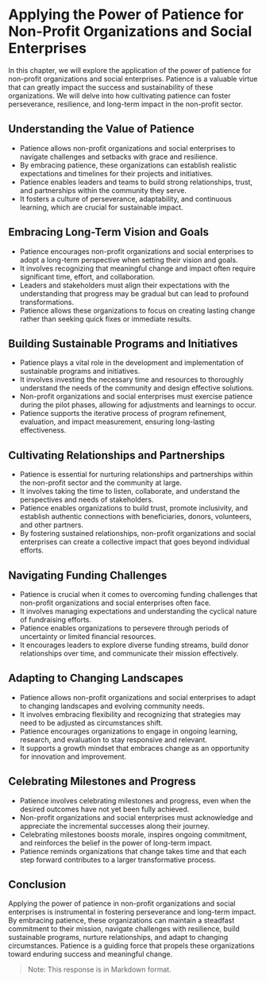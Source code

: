 Applying the Power of Patience for Non-Profit Organizations and Social Enterprises
===========================================================================================

In this chapter, we will explore the application of the power of patience for non-profit organizations and social enterprises. Patience is a valuable virtue that can greatly impact the success and sustainability of these organizations. We will delve into how cultivating patience can foster perseverance, resilience, and long-term impact in the non-profit sector.

**Understanding the Value of Patience**
---------------------------------------

* Patience allows non-profit organizations and social enterprises to navigate challenges and setbacks with grace and resilience.
* By embracing patience, these organizations can establish realistic expectations and timelines for their projects and initiatives.
* Patience enables leaders and teams to build strong relationships, trust, and partnerships within the community they serve.
* It fosters a culture of perseverance, adaptability, and continuous learning, which are crucial for sustainable impact.

**Embracing Long-Term Vision and Goals**
----------------------------------------

* Patience encourages non-profit organizations and social enterprises to adopt a long-term perspective when setting their vision and goals.
* It involves recognizing that meaningful change and impact often require significant time, effort, and collaboration.
* Leaders and stakeholders must align their expectations with the understanding that progress may be gradual but can lead to profound transformations.
* Patience allows these organizations to focus on creating lasting change rather than seeking quick fixes or immediate results.

**Building Sustainable Programs and Initiatives**
-------------------------------------------------

* Patience plays a vital role in the development and implementation of sustainable programs and initiatives.
* It involves investing the necessary time and resources to thoroughly understand the needs of the community and design effective solutions.
* Non-profit organizations and social enterprises must exercise patience during the pilot phases, allowing for adjustments and learnings to occur.
* Patience supports the iterative process of program refinement, evaluation, and impact measurement, ensuring long-lasting effectiveness.

**Cultivating Relationships and Partnerships**
----------------------------------------------

* Patience is essential for nurturing relationships and partnerships within the non-profit sector and the community at large.
* It involves taking the time to listen, collaborate, and understand the perspectives and needs of stakeholders.
* Patience enables organizations to build trust, promote inclusivity, and establish authentic connections with beneficiaries, donors, volunteers, and other partners.
* By fostering sustained relationships, non-profit organizations and social enterprises can create a collective impact that goes beyond individual efforts.

**Navigating Funding Challenges**
---------------------------------

* Patience is crucial when it comes to overcoming funding challenges that non-profit organizations and social enterprises often face.
* It involves managing expectations and understanding the cyclical nature of fundraising efforts.
* Patience enables organizations to persevere through periods of uncertainty or limited financial resources.
* It encourages leaders to explore diverse funding streams, build donor relationships over time, and communicate their mission effectively.

**Adapting to Changing Landscapes**
-----------------------------------

* Patience allows non-profit organizations and social enterprises to adapt to changing landscapes and evolving community needs.
* It involves embracing flexibility and recognizing that strategies may need to be adjusted as circumstances shift.
* Patience encourages organizations to engage in ongoing learning, research, and evaluation to stay responsive and relevant.
* It supports a growth mindset that embraces change as an opportunity for innovation and improvement.

**Celebrating Milestones and Progress**
---------------------------------------

* Patience involves celebrating milestones and progress, even when the desired outcomes have not yet been fully achieved.
* Non-profit organizations and social enterprises must acknowledge and appreciate the incremental successes along their journey.
* Celebrating milestones boosts morale, inspires ongoing commitment, and reinforces the belief in the power of long-term impact.
* Patience reminds organizations that change takes time and that each step forward contributes to a larger transformative process.

**Conclusion**
--------------

Applying the power of patience in non-profit organizations and social enterprises is instrumental in fostering perseverance and long-term impact. By embracing patience, these organizations can maintain a steadfast commitment to their mission, navigate challenges with resilience, build sustainable programs, nurture relationships, and adapt to changing circumstances. Patience is a guiding force that propels these organizations toward enduring success and meaningful change.
> Note: This response is in Markdown format.
